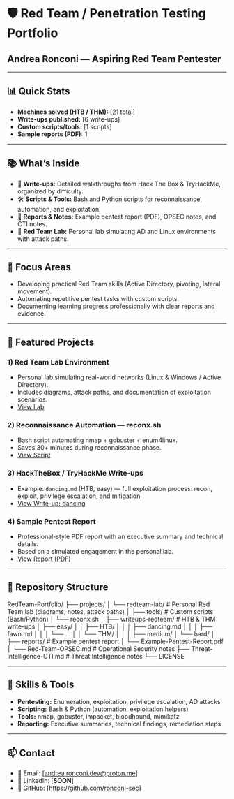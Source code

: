 # 🛡️ Red Team / Penetration Testing Portfolio
## Andrea Ronconi — Aspiring Red Team Pentester

---

## 📊 Quick Stats
- **Machines solved (HTB / THM):** [21 total]  
- **Write-ups published:** [6 write-ups]  
- **Custom scripts/tools:** [1 scripts]  
- **Sample reports (PDF):** 1  

---

## 📚 What’s Inside
- 🧠 **Write-ups:** Detailed walkthroughs from Hack The Box & TryHackMe, organized by difficulty.  
- 🛠️ **Scripts & Tools:** Bash and Python scripts for reconnaissance, automation, and exploitation.  
- 📝 **Reports & Notes:** Example pentest report (PDF), OPSEC notes, and CTI notes.  
- 🧪 **Red Team Lab:** Personal lab simulating AD and Linux environments with attack paths.  

---

## 🎯 Focus Areas
- Developing practical Red Team skills (Active Directory, pivoting, lateral movement).  
- Automating repetitive pentest tasks with custom scripts.  
- Documenting learning progress professionally with clear reports and evidence.  

---

## 🚀 Featured Projects

### 1) Red Team Lab Environment
- Personal lab simulating real-world networks (Linux & Windows / Active Directory).  
- Includes diagrams, attack paths, and documentation of exploitation scenarios.  
- [View Lab](./projects/redteam-lab)

### 2) Reconnaissance Automation — reconx.sh
- Bash script automating nmap + gobuster + enum4linux.  
- Saves 30+ minutes during reconnaissance phase.  
- [View Script](./tools/reconx.sh)

### 3) HackTheBox / TryHackMe Write-ups
- Example: `dancing.md` (HTB, easy) — full exploitation process: recon, exploit, privilege escalation, and mitigation.  
- [View Write-up: dancing](./writeups-redteam/easy/HTB/dancing.md)

### 4) Sample Pentest Report
- Professional-style PDF report with an executive summary and technical details.  
- Based on a simulated engagement in the personal lab.  
- [View Report (PDF)](./reports/Example-Pentest-Report.pdf)

---

## 📂 Repository Structure

RedTeam-Portfolio/
├── projects/
│ └── redteam-lab/ # Personal Red Team lab (diagrams, notes, attack paths)
│
├── tools/ # Custom scripts (Bash/Python)
│ └── reconx.sh
│
├── writeups-redteam/ # HTB & THM write-ups
│ ├── easy/
│ │ ├── HTB/
│ │ │ ├── dancing.md
│ │ │ ├── fawn.md
│ │ │ └── ...
│ │ └── THM/
│ │
│ ├── medium/
│ └── hard/
│
├── reports/ # Example pentest report
│ └── Example-Pentest-Report.pdf
│
├── Red-Team-OPSEC.md # Operational Security notes
├── Threat-Intelligence-CTI.md # Threat Intelligence notes
└── LICENSE

---

## 🧰 Skills & Tools
- **Pentesting:** Enumeration, exploitation, privilege escalation, AD attacks  
- **Scripting:** Bash & Python (automation, exploitation helpers)  
- **Tools:** nmap, gobuster, impacket, bloodhound, mimikatz  
- **Reporting:** Executive summaries, technical findings, remediation steps  

---

## 📫 Contact
- 📧 Email: [andrea.ronconi.dev@proton.me]  
- 💼 LinkedIn: [**SOON**]  
- 🐙 GitHub: [https://github.com/ronconi-sec]  

